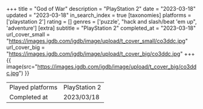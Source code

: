+++
title = "God of War"
description = "PlayStation 2"
date = "2023-03-18"
updated = "2023-03-18"
in_search_index = true
[taxonomies]
platforms = ['playstation 2']
rating = []
genres = ['puzzle', "hack and slash/beat 'em up", 'adventure']
[extra]
subtitle = "PlayStation 2"
completed_at = "2023-03-18"
url_cover_small = "https://images.igdb.com/igdb/image/upload/t_cover_small/co3ddc.jpg"
url_cover_big = "https://images.igdb.com/igdb/image/upload/t_cover_big/co3ddc.jpg"
+++
{{ image(src="https://images.igdb.com/igdb/image/upload/t_cover_big/co3ddc.jpg") }}

|              |            |
| ------------ | ---------- |
| Played platforms    | PlayStation 2 |
| Completed at | 2023/03/18 |


